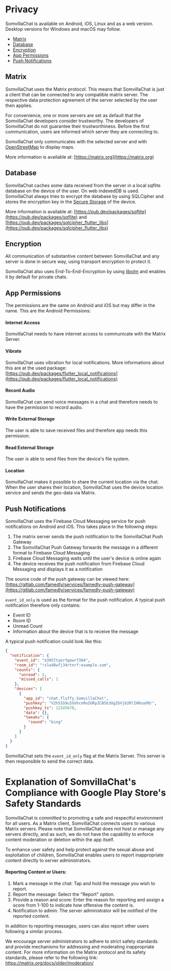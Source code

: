 # Privacy

SomvillaChat is available on Android, iOS, Linux and as a web version. Desktop versions for Windows and macOS may follow.

*   [Matrix](#matrix)
*   [Database](#database)
*   [Encryption](#encryption)
*   [App Permissions](#app-permissions)
*   [Push Notifications](#push-notifications)

## Matrix<a id="matrix"/>
SomvillaChat uses the Matrix protocol. This means that SomvillaChat is just a client that can be connected to any compatible matrix server. The respective data protection agreement of the server selected by the user then applies.

For convenience, one or more servers are set as default that the SomvillaChat developers consider trustworthy. The developers of SomvillaChat do not guarantee their trustworthiness. Before the first communication, users are informed which server they are connecting to.

SomvillaChat only communicates with the selected server and with [OpenStreetMap](https://openstreetmap.org) to display maps.

More information is available at: [https://matrix.org](https://matrix.org)

## Database<a id="database"/>
SomvillaChat caches some data received from the server in a local sqflite database on the device of the user. On web indexedDB is used. SomvillaChat always tries to encrypt the database by using SQLCipher and stores the encryption key in the [Secure Storage](https://pub.dev/packages/flutter_secure_storage) of the device.

More information is available at: [https://pub.dev/packages/sqflite](https://pub.dev/packages/sqflite) and [https://pub.dev/packages/sqlcipher_flutter_libs](https://pub.dev/packages/sqlcipher_flutter_libs)

## Encryption<a id="encryption"/>
All communication of substantive content between SomvillaChat and any server is done in secure way, using transport encryption to protect it.

SomvillaChat also uses End-To-End-Encryption by using [libolm](https://gitlab.matrix.org/matrix-org/olm) and enables it by default for private chats.

## App Permissions<a id="app-permissions"/>

The permissions are the same on Android and iOS but may differ in the name. This are the Android Permissions:

#### Internet Access
SomvillaChat needs to have internet access to communicate with the Matrix Server.

#### Vibrate
SomvillaChat uses vibration for local notifications. More informations about this are at the used package:
[https://pub.dev/packages/flutter_local_notifications](https://pub.dev/packages/flutter_local_notifications)

#### Record Audio
SomvillaChat can send voice messages in a chat and therefore needs to have the permission to record audio.

#### Write External Storage
The user is able to save received files and therefore app needs this permission.

#### Read External Storage
The user is able to send files from the device's file system.

#### Location
SomvillaChat makes it possible to share the current location via the chat. When the user shares their location, SomvillaChat uses the device location service and sends the geo-data via Matrix.

## Push Notifications<a id="push-notifications"/>
SomvillaChat uses the Firebase Cloud Messaging service for push notifications on Android and iOS. This takes place in the following steps:
1. The matrix server sends the push notification to the SomvillaChat Push Gateway
2. The SomvillaChat Push Gateway forwards the message in a different format to Firebase Cloud Messaging
3. Firebase Cloud Messaging waits until the user's device is online again
4. The device receives the push notification from Firebase Cloud Messaging and displays it as a notification

The source code of the push gateway can be viewed here:
[https://gitlab.com/famedly/services/famedly-push-gateway](https://gitlab.com/famedly/services/famedly-push-gateway)

`event_id_only` is used as the format for the push notification. A typical push notification therefore only contains:
- Event ID
- Room ID
- Unread Count
- Information about the device that is to receive the message

A typical push notification could look like this:
```json
{
  "notification": {
    "event_id": "$3957tyerfgewrf384",
    "room_id": "!slw48wfj34rtnrf:example.com",
    "counts": {
      "unread": 2,
      "missed_calls": 1
    },
    "devices": [
      {
        "app_id": "chat.fluffy.SomvillaChat",
        "pushkey": "V2h5IG9uIGVhcnRoIGRpZCB5b3UgZGVjb2RlIHRoaXM/",
        "pushkey_ts": 12345678,
        "data": {},
        "tweaks": {
          "sound": "bing"
        }
      }
    ]
  }
}
```

SomvillaChat sets the `event_id_only` flag at the Matrix Server. This server is then responsible to send the correct data.


# Explanation of SomvillaChat's Compliance with Google Play Store's Safety Standards

SomvillaChat is committed to promoting a safe and respectful environment for all users. As a Matrix client, SomvillaChat connects users to various Matrix servers. Please note that SomvillaChat does not host or manage any servers directly, and as such, we do not have the capability to enforce content moderation or deletion within the app itself.

To enhance user safety and help protect against the sexual abuse and exploitation of children, SomvillaChat enables users to report inappropriate content directly to server administrators.

#### Reporting Content or Users:

1. Mark a message in the chat: Tap and hold the message you wish to report.
2. Report the message: Select the "Report" option.
3. Provide a reason and score: Enter the reason for reporting and assign a score from 1-100 to indicate how offensive the content is.
4. Notification to admin: The server administrator will be notified of the reported content.

In addition to reporting messages, users can also report other users following a similar process.

We encourage server administrators to adhere to strict safety standards and provide mechanisms for addressing and moderating inappropriate content. For more information on the Matrix protocol and its safety standards, please refer to the following link: https://matrix.org/docs/older/moderation/
